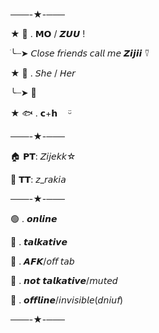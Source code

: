 ───-★-─── 

★ 🍁 . 𝗠𝗢 / 𝙕𝙐𝙐 !  

ׂ╰┈➤ 𝘊𝘭𝘰𝘴𝘦 𝘧𝘳𝘪𝘦𝘯𝘥𝘴 𝘤𝘢𝘭𝘭 𝘮𝘦 𝙕𝙞𝙟𝙞𝙞 ⍢ 

★ 🧸 . 𝘚𝘩𝘦 / 𝘏𝘦𝘳

  ╰┈➤ 🟰

★ 🐟 . 𝗰+𝗵 ㅤᵕ̈
  
 ───-★-─── 
 
🏠 𝗣𝗧: 𝘡𝘪𝘫𝘦𝘬𝘬☆ 

🎵 𝗧𝗧: 𝘻_𝘳𝘢𝘬𝘪𝘢 

───-★-───

🟢 . 𝙤𝙣𝙡𝙞𝙣𝙚

💬 . 𝙩𝙖𝙡𝙠𝙖𝙩𝙞𝙫𝙚

🌙 . 𝘼𝙁𝙆/𝘰𝘧𝘧 𝘵𝘢𝘣

🔴 . 𝙣𝙤𝙩 𝙩𝙖𝙡𝙠𝙖𝙩𝙞𝙫𝙚/𝘮𝘶𝘵𝘦𝘥

🔘 . 𝙤𝙛𝙛𝙡𝙞𝙣𝙚/𝘪𝘯𝘷𝘪𝘴𝘪𝘣𝘭𝘦(𝘥𝘯𝘪𝘶𝘧)

───-★-───